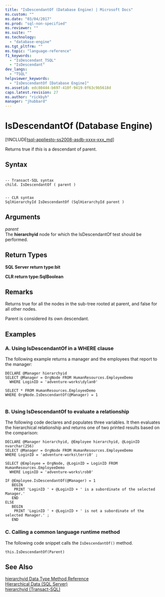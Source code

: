 ```yaml
---
title: "IsDescendantOf (Database Engine) | Microsoft Docs"
ms.custom: ""
ms.date: "03/04/2017"
ms.prod: "sql-non-specified"
ms.reviewer: ""
ms.suite: ""
ms.technology: 
  - "database-engine"
ms.tgt_pltfrm: ""
ms.topic: "language-reference"
f1_keywords: 
  - "IsDescendant_TSQL"
  - "IsDescendant"
dev_langs: 
  - "TSQL"
helpviewer_keywords: 
  - "IsDescendantOf [Database Engine]"
ms.assetid: edc80444-b697-410f-9419-0f63c9b5618d
caps.latest.revision: 27
ms.author: "rickbyh"
manager: "jhubbard"
---
```

# IsDescendantOf (Database Engine)
[!INCLUDE[tsql-appliesto-ss2008-asdb-xxxx-xxx_md](../../relational-databases/import-export/includes/tsql-appliesto-ss2008-asdb-xxxx-xxx-md.md)]

  Returns true if *this* is a descendant of parent.  
  
## Syntax  
  
```  
  
-- Transact-SQL syntax  
child. IsDescendantOf ( parent )  
```  
  
```  
  
-- CLR syntax  
SqlHierarchyId IsDescendantOf (SqlHierarchyId parent )  
```  
  
## Arguments  
 *parent*  
 The **hierarchyid** node for which the IsDescendantOf test should be performed.  
  
## Return Types  
 **SQL Server return type:bit**  
  
 **CLR return type:SqlBoolean**  
  
## Remarks  
 Returns true for all the nodes in the sub-tree rooted at parent, and false for all other nodes.  
  
 Parent is considered its own descendant.  
  
## Examples  
  
### A. Using IsDescendantOf in a WHERE clause  
 The following example returns a manager and the employees that report to the manager:  
  
```  
DECLARE @Manager hierarchyid  
SELECT @Manager = OrgNode FROM HumanResources.EmployeeDemo  
  WHERE LoginID = 'adventure-works\dylan0'  
  
SELECT * FROM HumanResources.EmployeeDemo  
WHERE OrgNode.IsDescendantOf(@Manager) = 1  
  
```  
  
### B. Using IsDescendantOf to evaluate a relationship  
 The following code declares and populates three variables. It then evaluates the hierarchical relationship and returns one of two printed results based on the comparison:  
  
```  
DECLARE @Manager hierarchyid, @Employee hierarchyid, @LoginID nvarchar(256)  
SELECT @Manager = OrgNode FROM HumanResources.EmployeeDemo  
WHERE LoginID = 'adventure-works\terri0' ;  
  
SELECT @Employee = OrgNode, @LoginID = LoginID FROM HumanResources.EmployeeDemo  
  WHERE LoginID = 'adventure-works\rob0'  
  
IF @Employee.IsDescendantOf(@Manager) = 1  
   BEGIN  
    PRINT 'LoginID ' + @LoginID + ' is a subordinate of the selected Manager.'  
   END  
ELSE  
   BEGIN  
    PRINT 'LoginID ' + @LoginID + ' is not a subordinate of the selected Manager.' ;  
   END  
```  
  
### C. Calling a common language runtime method  
 The following code snippet calls the `IsDescendantOf()` method.  
  
```  
this.IsDescendantOf(Parent)  
```  
  
## See Also  
 [hierarchyid Data Type Method Reference](http://msdn.microsoft.com/library/01a050f5-7580-4d5f-807c-7f11423cbb06)   
 [Hierarchical Data &#40;SQL Server&#41;](../../relational-databases/hierarchical-data-sql-server.md)   
 [hierarchyid &#40;Transact-SQL&#41;](../../t-sql/data-types/hierarchyid-data-type-method-reference.md)  
  
  